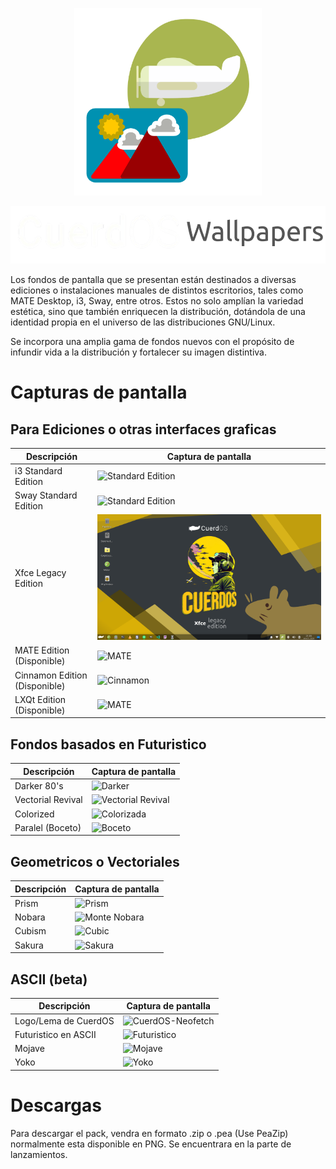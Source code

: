 <!-- Logo -->
<p align="center">
  <img src="/cuerd-md/cuerdos-wall.png" alt="Logo" width="300" height="300">
</p>

<p align="center">
  <img src="/cuerd-md/cuerd-name.png" alt="Logo" width="532" height="92">
</p>

Los fondos de pantalla que se presentan están destinados a diversas ediciones o instalaciones manuales de distintos escritorios, tales como MATE Desktop, i3, Sway, entre otros. Estos no solo amplían la variedad estética, sino que también enriquecen la distribución, dotándola de una identidad propia en el universo de las distribuciones GNU/Linux. 

Se incorpora una amplia gama de fondos nuevos con el propósito de infundir vida a la distribución y fortalecer su imagen distintiva.

<!-- Capturas de pantalla -->
# Capturas de pantalla

## Para Ediciones o otras interfaces graficas
| Descripción | Captura de pantalla |
| ----------- | ------------------ |
| i3 Standard Edition | ![Standard Edition](/cuerd-md/i3-edition.png) |
| Sway Standard Edition | ![Standard Edition](/cuerd-md/sway-edition.png) |
| Xfce Legacy Edition | ![Legacy Edition](/cuerd-md/xfce-edition.png) |
| MATE Edition (Disponible) | ![MATE](/cuerd-md/mate-edition.png) |
| Cinnamon Edition (Disponible) | ![Cinnamon](/cuerd-md/cinnamon-edition.png) |
| LXQt Edition (Disponible) | ![MATE](/cuerd-md/LXQt-edition.png) |

## Fondos basados en Futuristico
| Descripción | Captura de pantalla |
| ----------- | ------------------ |
| Darker 80's | ![Darker](/cuerd-md/Darker.png) |
| Vectorial Revival | ![Vectorial Revival](/cuerd-md/Revival.png) |
| Colorized | ![Colorizada](/cuerd-md/Colorized.png) |
| Paralel (Boceto) | ![Boceto](/cuerd-md/Boceto.png) |

## Geometricos o Vectoriales
| Descripción | Captura de pantalla |
| ----------- | ------------------ |
| Prism | ![Prism](/cuerd-md/Prism.png) |
| Nobara | ![Monte Nobara](/cuerd-md/Nobara.png) |
| Cubism | ![Cubic](/cuerd-md/Cubism.png) |
| Sakura | ![Sakura](/cuerd-md/Sakura.png) |

## ASCII (beta)
| Descripción | Captura de pantalla |
| ----------- | ------------------ |
| Logo/Lema de CuerdOS | ![CuerdOS-Neofetch](/cuerd-md/CuerdOS.png) |
| Futuristico en ASCII | ![Futuristico](/cuerd-md/Futuristico.png) |
| Mojave | ![Mojave](/cuerd-md/Mojave.png) |
| Yoko | ![Yoko](/cuerd-md/Yoko.png) |

# Descargas
Para descargar el pack, vendra en formato .zip o .pea (Use PeaZip) normalmente esta disponible en PNG. Se encuentrara en la parte de lanzamientos.
